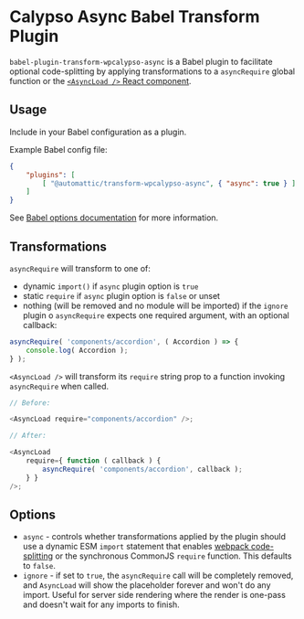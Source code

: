 # Calypso Async Babel Transform Plugin

`babel-plugin-transform-wpcalypso-async` is a Babel plugin to facilitate optional
code-splitting by applying transformations to a `asyncRequire` global function or the
[`<AsyncLoad />` React component](https://github.com/Automattic/wp-calypso/tree/HEAD/client/components/async-load).

## Usage

Include in your Babel configuration as a plugin.

Example Babel config file:

```json
{
	"plugins": [
		[ "@automattic/transform-wpcalypso-async", { "async": true } ]
	]
}
```

See [Babel options documentation](http://babeljs.io/docs/usage/options/) for more information.

## Transformations

`asyncRequire` will transform to one of:

- dynamic `import()` if `async` plugin option is `true`
- static `require` if `async` plugin option is `false` or unset
- nothing (will be removed and no module will be imported) if the `ignore` plugin o
`asyncRequire` expects one required argument, with an optional callback:

```js
asyncRequire( 'components/accordion', ( Accordion ) => {
	console.log( Accordion );
} );
```

`<AsyncLoad />` will transform its `require` string prop to a function invoking `asyncRequire` when called.

```js
// Before:

<AsyncLoad require="components/accordion" />;
```

```js
// After:

<AsyncLoad
	require={ function ( callback ) {
		asyncRequire( 'components/accordion', callback );
	} }
/>;
```

## Options

- `async` - controls whether transformations applied by the plugin should use a dynamic ESM `import` statement that enables [webpack code-splitting](https://webpack.github.io/docs/code-splitting.html) or the synchronous CommonJS `require` function. This defaults to `false`.
- `ignore` - if set to `true`, the `asyncRequire` call will be completely removed, and `AsyncLoad` will show the placeholder forever and won't do any import. Useful for server side rendering where the render is one-pass and doesn't wait for any imports to finish.
